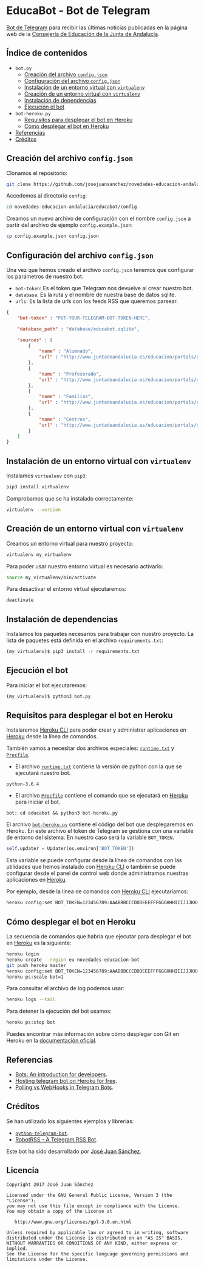 # EducaBot - Bot de Telegram

[Bot de Telegram][1] para recibir las últimas noticias publicadas en la página web de la [Consejería de Educación de la Junta de Andalucía][2].

## Índice de contenidos

* `bot.py`
  * [Creación del archivo `config.json`](#creación-del-archivo-configjson)
  * [Configuración del archivo `config.json`](#configuración-del-archivo-configjson)
  * [Instalación de un entorno virtual con `virtualenv`](#instalación-de-un-entorno-virtual-con-virtualenv)
  * [Creación de un entorno virtual con `virtualenv`](#creación-de-un-entorno-virtual-con-virtualenv)
  * [Instalación de dependencias](#instalación-de-dependencias)
  * [Ejecución el bot](#ejecución-el-bot)
* `bot-heroku.py`
  * [Requisitos para desplegar el bot en Heroku](#requisitos-para-desplegar-el-bot-en-heroku)
  * [Cómo desplegar el bot en Heroku](#cómo-desplegar-el-bot-en-heroku)
* [Referencias](#referencias)
* [Créditos](#créditos)

## Creación del archivo `config.json`

Clonamos el repositorio:

```bash
git clone https://github.com/josejuansanchez/novedades-educacion-andalucia.git
```

Accedemos al directorio `config`:

```bash
cd novedades-educacion-andalucia/educabot/config
```

Creamos un nuevo archivo de configuración con el nombre `config.json` a partir del  archivo de ejemplo `config.example.json`:

```bash
cp config.example.json config.json
```

## Configuración del archivo `config.json`

Una vez que hemos creado el archivo `config.json` tenemos que configurar los parámetros de nuestro bot.

* `bot-token`: Es el token que Telegram nos devuelve al crear nuestro bot.
* `database`: Es la ruta y el nombre de nuestra base de datos sqlite.
* `urls`: Es la lista de urls con los feeds RSS que queremos parsear.

```JSON
{
    "bot-token" : "PUT-YOUR-TELEGRAM-BOT-TOKEN-HERE",

    "database_path" : "database/educabot.sqlite",

    "sources" : [
        {
            "name" : "Alumnado",
            "url" : "http://www.juntadeandalucia.es/educacion/portals/delegate/rss/ced/portalconsejeria/alumnado/-/-/true/AND/true/ishare_noticefrom/DESC/"
        },
        {
            "name" : "Profesorado",
            "url" : "http://www.juntadeandalucia.es/educacion/portals/delegate/rss/ced/portalconsejeria/profesorado/-/-/true/OR/_self/ishare_noticefrom/DESC/"
        },
        {
            "name" : "Familias",
            "url" : "http://www.juntadeandalucia.es/educacion/portals/delegate/rss/ced/portalconsejeria/familia/-/-/true/AND/false/ishare_noticefrom/DESC/"
        },
        {
            "name" : "Centros",
            "url" : "http://www.juntadeandalucia.es/educacion/portals/delegate/rss/ced/portalconsejeria/centro-1/-/-/true/OR/true/cm_modified/DESC/"
        }
    ]
}
```

## Instalación de un entorno virtual con `virtualenv`

Instalamos `virtualenv` con `pip3`:

```bash
pip3 install virtualenv
```

Comprobamos que se ha instalado correctamente:

```bash
virtualenv --version
```

## Creación de un entorno virtual con `virtualenv`

Creamos un entorno virtual para nuestro proyecto:

```bash
virtualenv my_virtualenv
```

Para poder usar nuestro entorno virtual es necesario activarlo:

```bash
source my_virtualenv/bin/activate
```

Para desactivar el entorno virtual ejecutaremos:

```bash
deactivate
```

## Instalación de dependencias

Instalamos los paquetes necesarios para trabajar con nuestro proyecto. La lista de paquetes está definida en el archivo `requirements.txt`:

```bash
(my_virtualenv)$ pip3 install -r requirements.txt
```

## Ejecución el bot

Para iniciar el bot ejecutaremos:

```bash
(my_virtualenv)$ python3 bot.py
```

## Requisitos para desplegar el bot en Heroku

Instalaremos [Heroku CLI][7] para poder crear y administrar aplicaciones en [Heroku][6] desde la línea de comandos.

También vamos a necesitar dos archivos especiales: [`runtime.txt`](runtime.txt) y [`Procfile`](Procfile).

* El archivo [`runtime.txt`](runtime.txt) contiene la versión de python con la que se ejecutará nuestro bot.

```
python-3.6.4
```

* El archivo [`Procfile`](Procfile) contiene el comando que se ejecutará en [Heroku][6] para iniciar el bot.

```
bot: cd educabot && python3 bot-heroku.py
```

El archivo [`bot-heroku.py`](educabot/bot-heroku.py) contiene el código del bot que desplegaremos en Heroku. En este archivo el token de Telegram se gestiona con una variable de entorno del sistema. En nuestro caso será la variable `BOT_TOKEN`.

```python
self.updater = Updater(os.environ['BOT_TOKEN'])
```

Esta variable se puede configurar desde la línea de comandos con las utilidades que hemos instalado con [Heroku CLI][7] o también se puede configurar desde el panel de control web donde administramos nuestras aplicaciones en [Heroku][6].

Por ejemplo, desde la línea de comandos con [Heroku CLI][7] ejecutaríamos:

```bash
heroku config:set BOT_TOKEN=123456789:AAABBBCCCDDDEEEFFFGGGHHHIIIJJJKKKLL
```

## Cómo desplegar el bot en Heroku

La secuencia de comandos que habría que ejecutar para desplegar el bot en [Heroku][6] es la siguiente:

```bash
heroku login
heroku create --region eu novedades-educacion-bot
git push heroku master
heroku config:set BOT_TOKEN=123456789:AAABBBCCCDDDEEEFFFGGGHHHIIIJJJKKKLL
heroku ps:scale bot=1
```

Para consultar el archivo de log podemos usar:

```bash
heroku logs --tail
```

Para detener la ejecución del bot usamos:

```bash
heroku ps:stop bot
```

Puedes encontrar más información sobre cómo desplegar con Git en Heroku en la [documentación oficial][10].

## Referencias

* [Bots: An introduction for developers][1].
* [Hosting telegram bot on Heroku for free][8].
* [Polling vs WebHooks in Telegram Bots][9].

## Créditos

Se han utilizado los siguientes ejemplos y librerías:

* [`python-telegram-bot`][3].
* [RobotRSS - A Telegram RSS Bot][5].

Este bot ha sido desarrollado por [José Juan Sánchez][4].

## Licencia

```
Copyright 2017 José Juan Sánchez

Licensed under the GNU General Public License, Version 3 (the "License");
you may not use this file except in compliance with the License.
You may obtain a copy of the License at

   http://www.gnu.org/licenses/gpl-3.0.en.html

Unless required by applicable law or agreed to in writing, software
distributed under the License is distributed on an "AS IS" BASIS,
WITHOUT WARRANTIES OR CONDITIONS OF ANY KIND, either express or implied.
See the License for the specific language governing permissions and
limitations under the License.
```


[1]: https://core.telegram.org/bots
[2]: http://www.juntadeandalucia.es/educacion/portals/web/ced
[3]: https://github.com/python-telegram-bot/python-telegram-bot
[4]: http://josejuansanchez.org
[5]: https://github.com/cbrgm/telegram-robot-rss/
[6]: https://www.heroku.com
[7]: https://devcenter.heroku.com/articles/heroku-cli
[8]: https://github.com/Kylmakalle/heroku-telegram-bot
[9]: https://github.com/python-telegram-bot/python-telegram-bot/wiki/Webhooks
[10]: https://devcenter.heroku.com/articles/git

